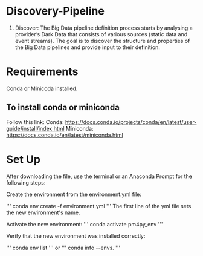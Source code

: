 # Discovery-Pipeline
1) Discover: The Big Data pipeline definition process starts by analysing a provider’s Dark Data that consists of various sources (static data and event streams). The goal is to discover the structure and properties of the Big Data pipelines and provide input to their definition.

# Requirements
Conda or Minicoda installed. 
## To install conda or miniconda
Follow this link: 
Conda: https://docs.conda.io/projects/conda/en/latest/user-guide/install/index.html
Miniconda: https://docs.conda.io/en/latest/miniconda.html

# Set Up
After downloading the file, use the terminal or an Anaconda Prompt for the following steps:

Create the environment from the environment.yml file:

'''
conda env create -f environment.yml
'''
The first line of the yml file sets the new environment's name.

Activate the new environment: 
'''
conda activate pm4py_env
'''

Verify that the new environment was installed correctly:

'''
conda env list
''' 
or 
'''
conda info --envs.
'''
